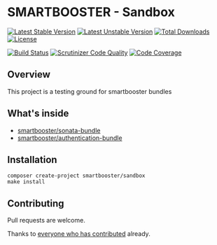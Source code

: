 # SMARTBOOSTER - Sandbox

[![Latest Stable Version](https://poser.pugx.org/smartbooster/sandbox/v/stable)](https://packagist.org/packages/smartbooster/sandbox)
[![Latest Unstable Version](https://poser.pugx.org/smartbooster/sandbox/v/unstable)](https://packagist.org/packages/smartbooster/sandbox)
[![Total Downloads](https://poser.pugx.org/smartbooster/sandbox/downloads)](https://packagist.org/packages/smartbooster/sandbox)
[![License](https://poser.pugx.org/smartbooster/sandbox/license)](https://packagist.org/packages/smartbooster/sandbox)

[![Build Status](https://api.travis-ci.org/smartbooster/sandbox.png?branch=master)](https://travis-ci.org/smartbooster/sandbox)
[![Scrutinizer Code Quality](https://scrutinizer-ci.com/g/smartbooster/sandbox/badges/quality-score.png?b=master)](https://scrutinizer-ci.com/g/smartbooster/sandbox/?branch=master)
[![Code Coverage](https://scrutinizer-ci.com/g/smartbooster/sandbox/badges/coverage.png?b=master)](https://scrutinizer-ci.com/g/smartbooster/sandbox/?branch=master)

## Overview

This project is a testing ground for smartbooster bundles

## What's inside

- [smartbooster/sonata-bundle](https://github.com/smartbooster/sonata-bundle)
- [smartbooster/authentication-bundle](https://github.com/smartbooster/authentication-bundle)

## Installation

    composer create-project smartbooster/sandbox
    make install


## Contributing

Pull requests are welcome.

Thanks to [everyone who has contributed](https://github.com/smartbooster/sandbox/contributors) already.
